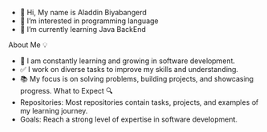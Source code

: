 - 👋 Hi, My name is Aladdin Biyabangerd
- 👀 I’m interested in programming language
- 🌱 I’m currently learning Java BackEnd

About Me 💡
- 🌱 I am constantly learning and growing in software development.
- ✅ I work on diverse tasks to improve my skills and understanding.
- 📚 My focus is on solving problems, building projects, and showcasing progress.
What to Expect 🔍
- Repositories: Most repositories contain tasks, projects, and examples of my learning journey.
- Goals: Reach a strong level of expertise in software development.
